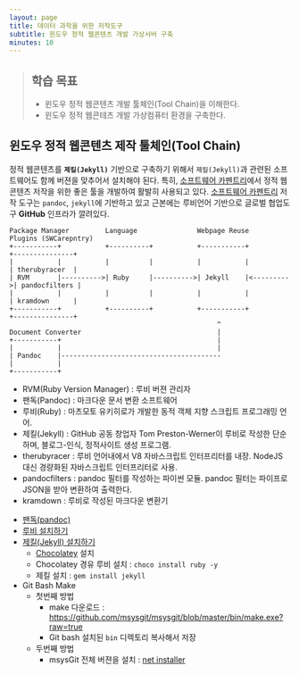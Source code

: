 ```yaml
---
layout: page
title: 데이터 과학을 위한 저작도구
subtitle: 윈도우 정적 웹콘텐츠 개발 가상서버 구축
minutes: 10
---
```


> ## 학습 목표
>
> *  윈도우 정적 웹콘텐츠 개발 툴체인(Tool Chain)을 이해한다. 
> *  윈도우 정적 웹콘테츠 개발 가상컴퓨터 환경을 구축한다.


## 윈도우 정적 웹콘텐츠 제작 툴체인(Tool Chain)

정적 웹콘텐츠를 **`제킬(Jekyll)`** 기반으로 구축하기 위해서 `제킬(Jekyll)`과 관련된 소프트웨어도 함께 
버젼을 맞추어서 설치해야 된다. 특히, [소프트웨어 카펜트리](http://software-carpentry.org/)에서 정적 웹콘텐츠 저작을 위한 좋은 툴을 개발하여 활발히 사용되고 있다. [소프트웨어 카펜트리](http://software-carpentry.org/) 저작 도구는 `pandoc`, `jekyll`에 기반하고 있고 근본에는 루비언어 기반으로 글로벌 협업도구 **GitHub** 인프라가 깔려있다.

~~~ {.output}
Package Manager         Language               Webpage Reuse           Plugins (SWCarepntry)
+-----------+           +----------+           +-----------+           +---------------+ 
|           |           |          |           |           |           | therubyracer  |
| RVM       |---------->| Ruby     |---------->| Jekyll    |<--------->| pandocfilters |
|           |           |          |           |           |           | kramdown      | 
+-----------+           +----------+           +-----------+           +---------------+ 
                                                    ^
Document Converter                                  |
+-----------+                                       |
|           |                                       |
| Pandoc    |----------------------------------------
|           |          
+-----------+          
~~~

- RVM(Ruby Version Manager) : 루비 버젼 관리자 
- 팬독(Pandoc) : 마크다운 문서 변환 소프트웨어
- 루비(Ruby) : 마츠모토 유키히로가 개발한 동적 객체 지향 스크립트 프로그래밍 언어.
- 제킬(Jekyll) : GitHub 공동 창업자 Tom Preston-Werner이 루비로 작성한 단순하며, 블로그-인식, 정적사이트 생성 프로그램.
- therubyracer : 루비 언어내에서 V8 자바스크립트 인터프리터를 내장. NodeJS 대신 경량화된 자바스크립트 인터프리터로 사용.
- pandocfilters : pandoc 필터를 작성하는 파이썬 모듈. pandoc 필터는 파이프로 JSON을 받아 변환하여 출력한다.
- kramdown : 루비로 작성된 마크다운 변환기

* [팬독(pandoc)](http://pandoc.org/installing.html)
* [루비 설치하기](http://rubyinstaller.org/downloads/)
* [제킬(Jekyll) 설치하기](https://jekyllrb.com/docs/windows/)
    * [Chocolatey](https://chocolatey.org/install) 설치
    * Chocolatey 경유 루비 설치 : `choco install ruby -y`
    * 제킬 설치 : `gem install jekyll`
* Git Bash Make
    * 첫번째 방법 
        * make 다운로드 : https://github.com/msysgit/msysgit/blob/master/bin/make.exe?raw=true 
        * Git bash 설치된 `bin` 디렉토리 복사해서 저장
    * 두번째 방법
        * msysGit 전체 버젼을 설치 : [net installer](https://github.com/msysgit/msysgit/releases)

